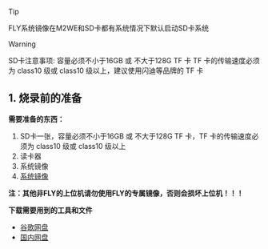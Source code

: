 >[!TIP]
>FLY系统镜像在M2WE和SD卡都有系统情况下默认启动SD卡系统

>[!Warning]
>SD卡注意事项:
>容量必须不小于16GB 或 不大于128G TF 卡
>TF 卡的传输速度必须为 class10 级或 class10 级以上，建议使用闪迪等品牌的 TF 卡

## 1. 烧录前的准备

**需要准备的东西：**

1. SD卡一张，容量必须不小于16GB 或 不大于128G TF 卡，TF 卡的传输速度必须为 class10 级或 class10 级以上
2. 读卡器
3. 系统镜像
5. [系统镜像](https://mellow-old.klipper.cn/#/introduction/downloadimg?id=适用于fly-gemini-amp-fly-π-amp-fly-pi-v2-amp-fly-c8)

**注：其他非FLY的上位机请勿使用FLY的专属镜像，否则会损坏上位机！！！**

**下载需要用到的工具和文件**

* [谷歌网盘](https://drive.google.com/drive/folders/1QZWyLRD54-_v2Jlj_8wlOD_qZ2f-CPBT?usp=sharing)
* [国内网盘](https://cdn.mellow.klipper.cn/EXE/%E5%B7%A5%E5%85%B7%E5%8C%85.rar)
